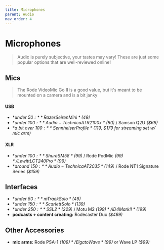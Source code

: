 ```yaml
---
title: Microphones
parent: Audio
nav_order: 4
---
```

# Microphones

> Audio is purely subjective, your tastes may vary! These are just some popular options that are well-reviewed online!

## Mics

> The Rode VideoMic Go II is a good value, but it's meant to be mounted on a camera and is a bit janky 

#### USB

- **under $50:** Razer Seiren Mini *($49)*
- **under $100:** Audio-Technica ATR2100x *($80)* / Samson Q2U *($69)*
- **a bit over $100:** Sennheiser Profile *($119, $179 for streaming set w/ mic arm)*

#### XLR

- **under $100:** Shure SM58 *($99)* / Rode PodMic *($99)* / Lewitt LCT 240 Pro *($99)*
- **around $150:** Audio-Technica AT2035 *($149)* / Rode NT1 Signature Series *($159)*

## Interfaces

- **under $50:** mTrack Solo *($49)*
- **under $150:** Scarlett Solo *($139)*
- **under $250:** SSL2 *($229)* / Motu M2 *($199)* / iD4 Mark II *($199)*
- **podcasts + content creating:** Rodecaster Duo *($499)*

## Other Accessories

- **mic arms:** Rode PSA-1 *($109)* / Elgato Wave *($99)* or Wave LP *($99)*
